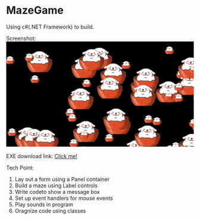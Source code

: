 # MazeGame
Using c#(.NET Framework) to build.

Screenshot:
![alt text](https://github.com/OrangeYi/MyScreenSaver/raw/master/screenshot.png "INTERFACE")

EXE download link:
[Click me!](https://github.com/OrangeYi/MyScreenSaver/raw/master/MyScreenSaver/bin/Debug/MyScreenSaver.exe)

Tech Point:
1. Lay out a form using a Panel container
2. Build a maze using Label controls
3. Write codeto show a message box
4. Set up event handlers for mouse events
5. Play sounds in program
6. Oragnize code using classes